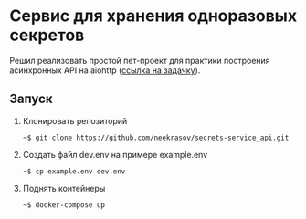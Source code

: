 # Сервис для хранения одноразовых секретов

Решил реализовать простой пет-проект для практики построения
асинхронных API на aiohttp ([cсылка на задачку](https://github.com/avito-tech/mi-trainee-task)).

## Запуск

1.  Клонировать репозиторий
    ```
    ~$ git clone https://github.com/neekrasov/secrets-service_api.git
    ```
2. Создать файл dev.env на примере example.env
    ```
    ~$ cp example.env dev.env
    ```
3. Поднять контейнеры
    ```
    ~$ docker-compose up
    ```